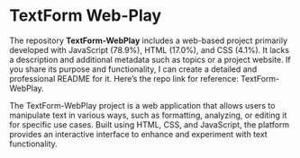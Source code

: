 # **TextForm Web-Play**

The repository **TextForm-WebPlay** includes a web-based project primarily developed with JavaScript (78.9%), HTML (17.0%), and CSS (4.1%). It lacks a description and additional metadata such as topics or a project website. If you share its purpose and functionality, I can create a detailed and professional README for it. Here’s the repo link for reference: TextForm-WebPlay.

The TextForm-WebPlay project is a web application that allows users to manipulate text in various ways, such as formatting, analyzing, or editing it for specific use cases. Built using HTML, CSS, and JavaScript, the platform provides an interactive interface to enhance and experiment with text functionality.
